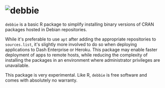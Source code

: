 ![debbie](https://user-images.githubusercontent.com/9809798/65625175-50cb4580-df99-11e9-9596-19db83305173.png)
===
`debbie` is a basic R package to simplify installing binary versions of CRAN packages hosted in Debian repositories.

While it's preferable to use `apt` after adding the appropriate repositories to `sources.list`, it's slightly more involved to do so when deploying applications to Dash Enterprise or Heroku. This package may enable faster deployment of apps to remote hosts, while reducing the complexity of installing the packages in an environment where administrator privileges are unavailable.

This package is very experimental. Like R, `debbie` is free software and comes with absolutely no warranty.
